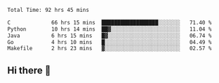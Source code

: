 <!--START_SECTION:waka-->

```txt
Total Time: 92 hrs 45 mins

C             66 hrs 15 mins  ██████████████████░░░░░░░   71.40 %
Python        10 hrs 14 mins  ██▓░░░░░░░░░░░░░░░░░░░░░░   11.04 %
Java          6 hrs 15 mins   █▓░░░░░░░░░░░░░░░░░░░░░░░   06.74 %
Go            4 hrs 10 mins   █░░░░░░░░░░░░░░░░░░░░░░░░   04.49 %
Makefile      2 hrs 23 mins   ▓░░░░░░░░░░░░░░░░░░░░░░░░   02.57 %
```

<!--END_SECTION:waka-->

## Hi there 👋

<!--
**prorok210/prorok210** is a ✨ _special_ ✨ repository because its `README.md` (this file) appears on your GitHub profile.

Here are some ideas to get you started:

- 🔭 I’m currently working on ...
- 🌱 I’m currently learning ...
- 👯 I’m looking to collaborate on ...
- 🤔 I’m looking for help with ...
- 💬 Ask me about ...
- 📫 How to reach me: ...
- 😄 Pronouns: ...
- ⚡ Fun fact: ...
-->
